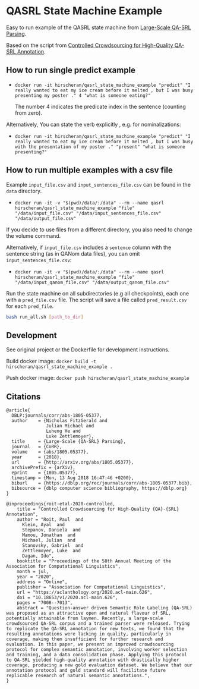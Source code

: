# QASRL State Machine Example

Easy to run example of the QASRL state machine from [Large-Scale QA-SRL Parsing](https://github.com/julianmichael/qasrl).

Based on the script from [Controlled Crowdsourcing for High-Quality QA-SRL Annotation](https://github.com/plroit/qasrl-crowdsourcing/blob/ecbplus/qasrl-crowd-example/jvm/src/main/scala/example/RunQuestionParser.scala).

## How to run single predict example

* `docker run -it hirscheran/qasrl_state_machine_example "predict" "I really wanted to eat my ice cream before it melted , but I was busy presenting my poster ." 4 "what is someone eating?"`

   The number 4 indicates the predicate index in the sentence (counting from zero). 
   
Alternatively, You can state the verb explicitly , e.g. for nominalizations: 
* `docker run -it hirscheran/qasrl_state_machine_example "predict" "I really wanted to eat my ice cream before it melted , but I was busy with the presentation of my poster ." "present" "what is someone presenting?"`

## How to run multiple examples with a csv file

Example `input_file.csv` and `input_sentences_file.csv` can be found in the `data` directory.

* `docker run -it -v "$(pwd)/data/:/data" --rm --name qasrl hirscheran/qasrl_state_machine_example "file" "/data/input_file.csv" "/data/input_sentences_file.csv" "/data/output_file.csv"`

If you decide to use files from a different directory, you also need to change the volume command.

Alternatively, if `input_file.csv` includes a `sentence` column with the sentence string (as in QANom data files), you can omit `input_sentences_file.csv`:

* `docker run -it -v "$(pwd)/data/:/data" --rm --name qasrl hirscheran/qasrl_state_machine_example "file" "/data/input_qanom_file.csv" "/data/output_qanom_file.csv"`

Run the state machine on all subdirectories (e.g all checkpoints), each one with a `pred_file.csv` file. The script will save a file called `pred_result.csv` for each `pred_file`. 

```bash 
bash run_all.sh [path_to_dir]
```

## Development

See original project or the Dockerfile for development instructions.

Build docker image: `docker build -t hirscheran/qasrl_state_machine_example .`

Push docker image: `docker push hirscheran/qasrl_state_machine_example`

## Citations


```
@article{
  DBLP:journals/corr/abs-1805-05377,
  author    = {Nicholas FitzGerald and
               Julian Michael and
               Luheng He and
               Luke Zettlemoyer},
  title     = {Large-Scale {QA-SRL} Parsing},
  journal   = {CoRR},
  volume    = {abs/1805.05377},
  year      = {2018},
  url       = {http://arxiv.org/abs/1805.05377},
  archivePrefix = {arXiv},
  eprint    = {1805.05377},
  timestamp = {Mon, 13 Aug 2018 16:47:46 +0200},
  biburl    = {https://dblp.org/rec/journals/corr/abs-1805-05377.bib},
  bibsource = {dblp computer science bibliography, https://dblp.org}
}
```


```
@inproceedings{roit-etal-2020-controlled,
    title = "Controlled Crowdsourcing for High-Quality {QA}-{SRL} Annotation",
    author = "Roit, Paul  and
      Klein, Ayal  and
      Stepanov, Daniela  and
      Mamou, Jonathan  and
      Michael, Julian  and
      Stanovsky, Gabriel  and
      Zettlemoyer, Luke  and
      Dagan, Ido",
    booktitle = "Proceedings of the 58th Annual Meeting of the Association for Computational Linguistics",
    month = jul,
    year = "2020",
    address = "Online",
    publisher = "Association for Computational Linguistics",
    url = "https://aclanthology.org/2020.acl-main.626",
    doi = "10.18653/v1/2020.acl-main.626",
    pages = "7008--7013",
    abstract = "Question-answer driven Semantic Role Labeling (QA-SRL) was proposed as an attractive open and natural flavour of SRL, potentially attainable from laymen. Recently, a large-scale crowdsourced QA-SRL corpus and a trained parser were released. Trying to replicate the QA-SRL annotation for new texts, we found that the resulting annotations were lacking in quality, particularly in coverage, making them insufficient for further research and evaluation. In this paper, we present an improved crowdsourcing protocol for complex semantic annotation, involving worker selection and training, and a data consolidation phase. Applying this protocol to QA-SRL yielded high-quality annotation with drastically higher coverage, producing a new gold evaluation dataset. We believe that our annotation protocol and gold standard will facilitate future replicable research of natural semantic annotations.",
}
```
